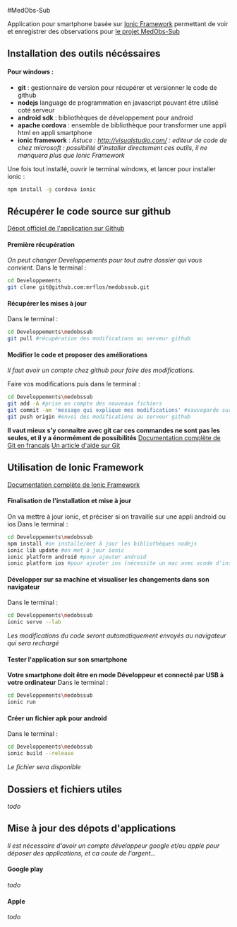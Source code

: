 #MedObs-Sub

Application pour smartphone basée sur [Ionic Framework](http://ionicframework.com) permettant de voir et enregistrer des observations pour [le projet MedObs-Sub](http://ecorem.fr/medobssub)

## Installation des outils nécéssaires

#### Pour windows :

 - **git** : gestionnaire de version pour récupérer et versionner le code de github 
 - **nodejs** language de programmation en javascript pouvant être utilisé coté serveur 
 - **android sdk** : bibliothèques de développement pour android
 - **apache cordova** : ensemble de bibliothèque pour transformer une appli html en appli smartphone
 - **ionic framework** : 
 *Astuce : http://visualstudio.com/ : editeur de code de chez microsoft : possibilité d'installer directement ces outils, il ne manquera plus que Ionic Framework*

Une fois tout installé, ouvrir le terminal windows, et lancer pour installer ionic : 
```bash
npm install -g cordova ionic 
```

## Récupérer le code source sur github
[Dépot officiel de l'application sur Github](https://github.com/mrflos/medobssub)

#### Première récupération
*On peut changer Developpements pour tout autre dossier qui vous convient.*
Dans le terminal :
```bash
cd Developpements
git clone git@github.com:mrflos/medobssub.git 
```

#### Récupérer les mises à jour
Dans le terminal :
```bash
cd Developpements\medobssub
git pull #récupération des modifications au serveur github
```

#### Modifier le code et proposer des améliorations
*Il faut avoir un compte chez github pour faire des modifications.*

Faire vos modifications puis dans le terminal :
```bash
cd Developpements\medobssub
git add -A #prise en compte des nouveaux fichiers
git commit -am 'message qui explique mes modifications' #sauvegarde sur le dépot local des modifications
git push origin #envoi des modifications au serveur github
```
**Il vaut mieux s'y connaitre avec git car ces commandes ne sont pas les seules, et il y a énormément de possibilités**
[Documentation complète de Git en francais](http://www.git-scm.com/book/fr/v2)
[Un article d'aide sur Git](http://www.miximum.fr/enfin-comprendre-git.html)


## Utilisation de Ionic Framework
[Documentation complète de Ionic Framework](http://ionicframework.com/docs)

#### Finalisation de l'installation et mise à jour
On va mettre à jour ionic, et préciser si on travaille sur une appli android ou ios
Dans le terminal :
```bash
cd Developpements\medobssub
npm install #on installe/met à jour les bibliothèques nodejs
ionic lib update #on met à jour ionic
ionic platform android #pour ajouter android
ionic platform ios #pour ajouter ios (nécessite un mac avec xcode d'installé)

```

#### Développer sur sa machine et visualiser les changements dans son navigateur
Dans le terminal :
```bash
cd Developpements\medobssub
ionic serve --lab
```
*Les modifications du code seront automatiquement envoyés au navigateur qui sera rechargé*

#### Tester l'application sur son smartphone
**Votre smartphone doit être en mode Développeur et connecté par USB à votre ordinateur**
Dans le terminal :
```bash
cd Developpements\medobssub
ionic run
```

#### Créer un fichier apk pour android
Dans le terminal :
```bash
cd Developpements\medobssub
ionic build --release
```
*Le fichier sera disponible*

## Dossiers et fichiers utiles
*todo*

## Mise à jour des dépots d'applications
*Il est nécessaire d'avoir un compte développeur google et/ou apple pour déposer des applications, et ca coute de l'argent...*
#### Google play
*todo*

#### Apple
*todo*

